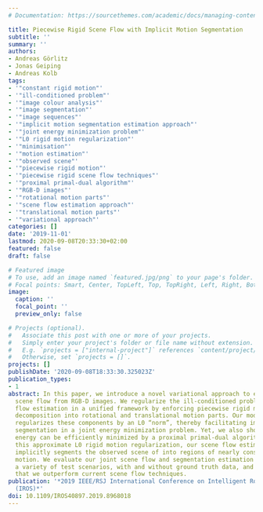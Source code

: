 ```yaml
---
# Documentation: https://sourcethemes.com/academic/docs/managing-content/

title: Piecewise Rigid Scene Flow with Implicit Motion Segmentation
subtitle: ''
summary: ''
authors:
- Andreas Görlitz
- Jonas Geiping
- Andreas Kolb
tags:
- '"constant rigid motion"'
- '"ill-conditioned problem"'
- '"image colour analysis"'
- '"image segmentation"'
- '"image sequences"'
- '"implicit motion segmentation estimation approach"'
- '"joint energy minimization problem"'
- '"L0 rigid motion regularization"'
- '"minimisation"'
- '"motion estimation"'
- '"observed scene"'
- '"piecewise rigid motion"'
- '"piecewise rigid scene flow techniques"'
- '"proximal primal-dual algorithm"'
- '"RGB-D images"'
- '"rotational motion parts"'
- '"scene flow estimation approach"'
- '"translational motion parts"'
- '"variational approach"'
categories: []
date: '2019-11-01'
lastmod: 2020-09-08T20:33:30+02:00
featured: false
draft: false

# Featured image
# To use, add an image named `featured.jpg/png` to your page's folder.
# Focal points: Smart, Center, TopLeft, Top, TopRight, Left, Right, BottomLeft, Bottom, BottomRight.
image:
  caption: ''
  focal_point: ''
  preview_only: false

# Projects (optional).
#   Associate this post with one or more of your projects.
#   Simply enter your project's folder or file name without extension.
#   E.g. `projects = ["internal-project"]` references `content/project/deep-learning/index.md`.
#   Otherwise, set `projects = []`.
projects: []
publishDate: '2020-09-08T18:33:30.325023Z'
publication_types:
- 1
abstract: In this paper, we introduce a novel variational approach to estimate the
  scene flow from RGB-D images. We regularize the ill-conditioned problem of scene
  flow estimation in a unified framework by enforcing piecewise rigid motion through
  decomposition into rotational and translational motion parts. Our model crucially
  regularizes these components by an L0 “norm”, thereby facilitating implicit motion
  segmentation in a joint energy minimization problem. Yet, we also show that this
  energy can be efficiently minimized by a proximal primal-dual algorithm. By implementing
  this approximate L0 rigid motion regularization, our scene flow estimation approach
  implicitly segments the observed scene of into regions of nearly constant rigid
  motion. We evaluate our joint scene flow and segmentation estimation approach on
  a variety of test scenarios, with and without ground truth data, and demonstrate
  that we outperform current scene flow techniques.
publication: '*2019 IEEE/RSJ International Conference on Intelligent Robots and Systems
  (IROS)*'
doi: 10.1109/IROS40897.2019.8968018
---
```

